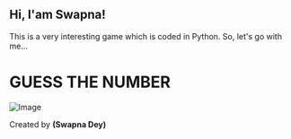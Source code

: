 ## Hi, I'am **Swapna!**
This is a very interesting game which is coded in Python.
So, let's go with me...
# GUESS THE NUMBER
![Image](https://github.com/user-attachments/assets/04866b9f-eeb3-4dc0-8540-366c411538ef)

Created by
**(Swapna Dey)**
